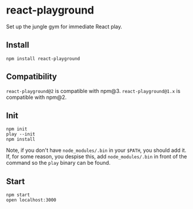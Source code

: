 # react-playground

Set up the jungle gym for immediate React play.

## Install

```
npm install react-playground
```

## Compatibility

`react-playground@2` is compatible with npm@3.  `react-playground@1.x` is compatible with npm@2.

## Init

```
npm init
play --init
npm install
```

Note, if you don't have `node_modules/.bin` in your `$PATH`, you should add it.  If, for some reason, you despise this, add `node_modules/.bin` in front of the command so the `play` binary can be found.

## Start

```
npm start
open localhost:3000
```
